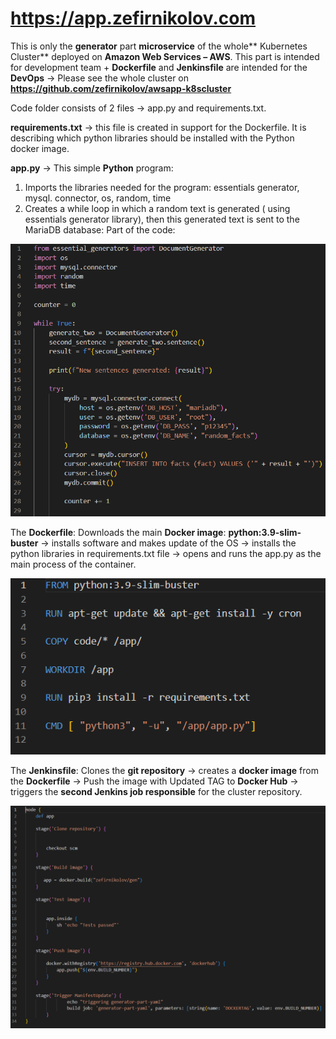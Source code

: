 # https://app.zefirnikolov.com

This is only the **generator** part **microservice** of the whole** Kubernetes Cluster** deployed on **Amazon Web Services – AWS**. 
This part is intended for development team + **Dockerfile** and **Jenkinsfile** are intended for the **DevOps** -> Please see the whole cluster on **https://github.com/zefirnikolov/awsapp-k8scluster**

Code folder consists of 2 files -> app.py and requirements.txt. 

**requirements.txt** -> this file is created in support for the Dockerfile. It is describing which python libraries should be installed with the Python docker image. 

**app.py** -> This simple **Python** program:
 1. Imports the libraries needed for the program: essentials generator, mysql. connector, os, random, time
2. Creates a while loop in which a random text is generated ( using essentials generator library), then this generated text is sent to the MariaDB database:
Part of the code:

![generator](gencode.png)

The **Dockerfile**:
Downloads the main **Docker image**: **python:3.9-slim-buster** -> installs software and makes update of the OS -> installs the python libraries in requirements.txt file -> opens and runs the app.py as the main process of the container.

![dockerfile](docker.png)

The **Jenkinsfile**:
Clones the **git repository** -> creates a **docker image** from the **Dockerfile** -> Push the image with Updated TAG to **Docker Hub** -> triggers the **second Jenkins job responsible** for the cluster repository.

![jenkinsfile](jenkins.png)
